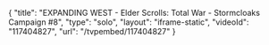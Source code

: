 {
    "title": "EXPANDING WEST - Elder Scrolls: Total War - Stormcloaks Campaign #8",
    "type": "solo",
    "layout": "iframe-static",
    "videoId": "117404827",
    "url": "\/tvpembed\/117404827"
}